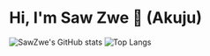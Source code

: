 # Hi, I'm Saw Zwe 👋 (Akuju)
![SawZwe's GitHub stats](https://github-readme-stats.vercel.app/api?username=sawzwe&show_icons=true&theme=radical&hide=issues&hide_rank=true)
![Top Langs](https://github-readme-stats.vercel.app/api/top-langs/?username=sawzwe&layout=compact&theme=radical)

